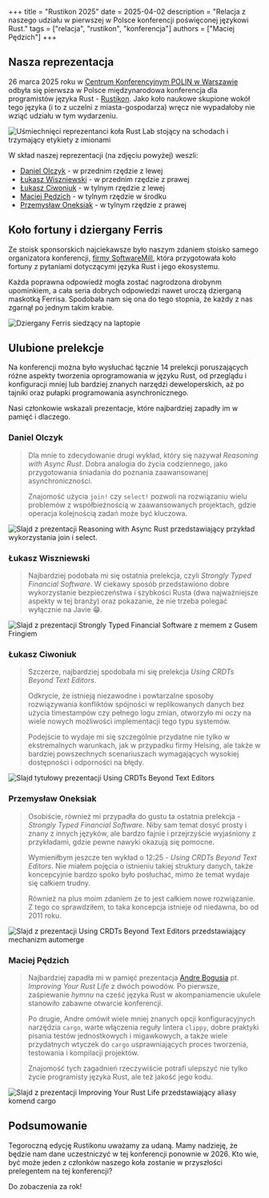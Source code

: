 +++
title = "Rustikon 2025"
date = 2025-04-02
description = "Relacja z naszego udziału w pierwszej w Polsce konferencji poświęconej językowi Rust."
tags = ["relacja", "rustikon", "konferencja"]
authors = ["Maciej Pędzich"]
+++

## Nasza reprezentacja

26 marca 2025 roku w [Centrum Konferencyjnym POLIN w Warszawie](https://polin.pl/pl/centrum-konferencyjne) odbyła się pierwsza w Polsce międzynarodowa konferencja dla programistów języka Rust - [Rustikon](https://www.rustikon.dev). Jako koło naukowe skupione wokół tego języka (i to z uczelni z miasta-gospodarza) wręcz nie wypadałoby nie wziąć udziału w tym wydarzeniu.

![Uśmiechnięci reprezentanci koła Rust Lab stojący na schodach i trzymający etykiety z imionami](/img/rustikon-2025/grupowe.jpg)

W skład naszej reprezentacji (na zdjęciu powyżej) weszli:

- [Daniel Olczyk](https://www.linkedin.com/in/daniel-olczyk) - w przednim rzędzie z lewej
- [Łukasz Wiszniewski](https://www.linkedin.com/in/%C5%82ukasz-wiszniewski-382a82295) - w przednim rzędzie z prawej
- [Łukasz Ciwoniuk](https://www.linkedin.com/in/lukaszciwoniuk) - w tylnym rzędzie z lewej
- [Maciej Pędzich](https://www.linkedin.com/in/maciejpedzich) - w tylnym rzędzie w środku
- [Przemysław Oneksiak](https://www.linkedin.com/in/przemys%C5%82aw-oneksiak-002a2b23a) - w tylnym rzędzie z prawej

## Koło fortuny i dziergany Ferris

Ze stoisk sponsorskich najciekawsze było naszym zdaniem stoisko samego organizatora konferencji, [firmy SoftwareMill](https://softwaremill.com), która przygotowała koło fortuny z pytaniami dotyczącymi języka Rust i jego ekosystemu.

Każda poprawna odpowiedź mogła zostać nagrodzona drobynm upominkiem, a cała seria dobrych odpowiedzi nawet uroczą dzierganą maskotką Ferrisa. Spodobała nam się ona do tego stopnia, że każdy z nas zgarnął po jednym takim krabie.

<img
  src="/img/rustikon-2025/ferris.jpg"
  alt="Dziergany Ferris siedzący na laptopie"
  loading="lazy"  
/>

## Ulubione prelekcje

Na konferencji można było wysłuchać łącznie 14 prelekcji poruszających różne aspekty tworzenia oprogramowania w języku Rust, od przeglądu i konfiguracji mniej lub bardziej znanych narzędzi deweloperskich, aż po tajniki oraz pułapki programowania asynchronicznego.

Nasi członkowie wskazali prezentacje, które najbardziej zapadły im w pamięć i dlaczego.

### Daniel Olczyk

> Dla mnie to zdecydowanie drugi wykład, który się nazywał _Reasoning with Async Rust_. Dobra analogia do życia codziennego, jako przygotowania śniadania do poznania zaawansowanej asynchroniczności.
>
> Znajomość użycia `join!` czy `select!` pozwoli na rozwiązaniu wielu problemów z współbieżnością w zaawansowanych projektach, gdzie operacja kolejnością zadań może być kluczowa.

<img
  src="/img/rustikon-2025/reasoning-with-async-rust.jpg"
  alt="Slajd z prezentacji Reasoning with Async Rust przedstawiający przykład wykorzystania join i select."
  loading="lazy"  
/>

### Łukasz Wiszniewski

> Najbardziej podobała mi się ostatnia prelekcja, czyli _Strongly Typed Financial Software_. W ciekawy sposób przedstawiono dobre wykorzystanie bezpieczeństwa i szybkości Rusta (dwa najważniejsze aspekty w tej branży) oraz pokazanie, że nie trzeba polegać wyłącznie na Javie 😁.

<img
  src="/img/rustikon-2025/stfs.jpg"
  alt="Slajd z prezentacji Strongly Typed Financial Software z memem z Gusem Fringiem"
  loading="lazy"
/>

### Łukasz Ciwoniuk

> Szczerze, najbardziej spodobała mi się prelekcja _Using CRDTs Beyond Text Editors_.
>
> Odkrycie, że istnieją niezawodne i powtarzalne sposoby rozwiązywania konfliktów spójności w replikowanych danych bez użycia timestampów czy pełnego logu zmian, otworzyło mi oczy na wiele nowych możliwości implementacji tego typu systemów.
>
> Podejście to wydaje mi się szczególnie przydatne nie tylko w ekstremalnych warunkach, jak w przypadku firmy Helsing, ale także w bardziej powszechnych scenariuszach wymagających wysokiej dostępności i odporności na błędy.

<img
  src="/img/rustikon-2025/crdt-1.jpg"
  alt="Slajd tytułowy prezentacji Using CRDTs Beyond Text Editors"
  loading="lazy"
/>

### Przemysław Oneksiak

> Osobiście, również mi przypadła do gustu ta ostatnia prelekcja - _Strongly Typed Financial Software_. Niby sam temat dosyć prosty i znany z innych języków, ale bardzo fajnie i przejrzyście wyjaśniony z przykładami, gdzie pewne nawyki okazują się pomocne.
>
> Wymieniłbym jeszcze ten wykład o 12:25 - _Using CRDTs Beyond Text Editors_. Nie miałem pojęcia o istnieniu takiej struktury danych, także koncepcyjnie bardzo spoko było posłuchać, mimo że temat wydaje się całkiem trudny.
>
> Również na plus moim zdaniem że to jest całkiem nowe rozwiązanie. Z tego co sprawdziłem, to taka koncepcja istnieje od niedawna, bo od 2011 roku.

<img
  src="/img/rustikon-2025/crdt-2.jpg"
  alt="Slajd z prezentacji Using CRDTs Beyond Text Editors przedstawiający mechanizm automerge"
  loading="lazy"
/>

### Maciej Pędzich

> Najbardziej zapadła mi w pamięć prezentacja [Andre Bogusia](https://www.linkedin.com/in/andre-bogus-8a6784172) pt. _Improving Your Rust Life_ z dwóch powodów. Po pierwsze, zaśpiewanie _hymnu_ na cześć języka Rust w akompaniamencie ukulele stanowiło zabawne otwarcie konferencji.
>
> Po drugie, Andre omówił wiele mniej znanych opcji konfiguracyjnych narzędzia `cargo`, warte włączenia reguły lintera `clippy`, dobre praktyki pisania testów jednostkowych i migawkowych, a także wiele przydatnych wtyczek do `cargo` usprawniających proces tworzenia, testowania i kompilacji projektów.
>
> Znajomość tych zagadnień rzeczywiście potrafi ulepszyć nie tylko życie programisty języka Rust, ale też jakość jego kodu.

<img
  src="/img/rustikon-2025/improving-your-rust-life.jpg"
  alt="Slajd z prezentacji Improving Your Rust Life przedstawiający aliasy komend cargo"
  loading="lazy"
/>

## Podsumowanie

Tegoroczną edycję Rustikonu uważamy za udaną. Mamy nadzieję, że będzie nam dane uczestniczyć w tej konferencji ponownie w 2026. Kto wie, być może jeden z członków naszego koła zostanie w przyszłości prelegentem na tej konferencji?

Do zobaczenia za rok!
